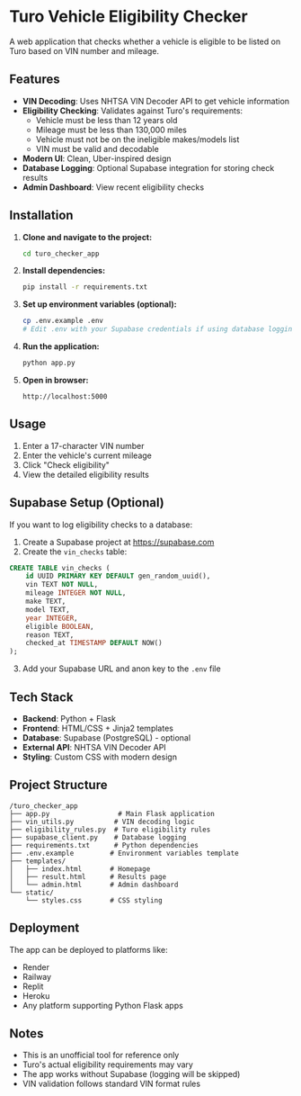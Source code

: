 # Turo Vehicle Eligibility Checker

A web application that checks whether a vehicle is eligible to be listed on Turo based on VIN number and mileage.

## Features

- **VIN Decoding**: Uses NHTSA VIN Decoder API to get vehicle information
- **Eligibility Checking**: Validates against Turo's requirements:
  - Vehicle must be less than 12 years old
  - Mileage must be less than 130,000 miles
  - Vehicle must not be on the ineligible makes/models list
  - VIN must be valid and decodable
- **Modern UI**: Clean, Uber-inspired design
- **Database Logging**: Optional Supabase integration for storing check results
- **Admin Dashboard**: View recent eligibility checks

## Installation

1. **Clone and navigate to the project:**
   ```bash
   cd turo_checker_app
   ```

2. **Install dependencies:**
   ```bash
   pip install -r requirements.txt
   ```

3. **Set up environment variables (optional):**
   ```bash
   cp .env.example .env
   # Edit .env with your Supabase credentials if using database logging
   ```

4. **Run the application:**
   ```bash
   python app.py
   ```

5. **Open in browser:**
   ```
   http://localhost:5000
   ```

## Usage

1. Enter a 17-character VIN number
2. Enter the vehicle's current mileage
3. Click "Check eligibility"
4. View the detailed eligibility results

## Supabase Setup (Optional)

If you want to log eligibility checks to a database:

1. Create a Supabase project at https://supabase.com
2. Create the `vin_checks` table:

```sql
CREATE TABLE vin_checks (
    id UUID PRIMARY KEY DEFAULT gen_random_uuid(),
    vin TEXT NOT NULL,
    mileage INTEGER NOT NULL,
    make TEXT,
    model TEXT,
    year INTEGER,
    eligible BOOLEAN,
    reason TEXT,
    checked_at TIMESTAMP DEFAULT NOW()
);
```

3. Add your Supabase URL and anon key to the `.env` file

## Tech Stack

- **Backend**: Python + Flask
- **Frontend**: HTML/CSS + Jinja2 templates
- **Database**: Supabase (PostgreSQL) - optional
- **External API**: NHTSA VIN Decoder API
- **Styling**: Custom CSS with modern design

## Project Structure

```
/turo_checker_app
├── app.py                 # Main Flask application
├── vin_utils.py          # VIN decoding logic
├── eligibility_rules.py  # Turo eligibility rules
├── supabase_client.py    # Database logging
├── requirements.txt      # Python dependencies
├── .env.example         # Environment variables template
├── templates/
│   ├── index.html       # Homepage
│   ├── result.html      # Results page
│   └── admin.html       # Admin dashboard
└── static/
    └── styles.css       # CSS styling
```

## Deployment

The app can be deployed to platforms like:
- Render
- Railway
- Replit
- Heroku
- Any platform supporting Python Flask apps

## Notes

- This is an unofficial tool for reference only
- Turo's actual eligibility requirements may vary
- The app works without Supabase (logging will be skipped)
- VIN validation follows standard VIN format rules